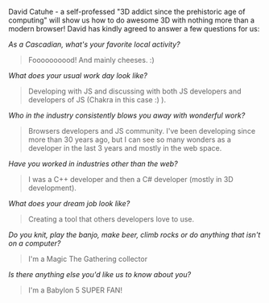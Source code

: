 David Catuhe - a self-professed "3D addict since the prehistoric age of computing" will show us how to do awesome 3D with nothing more than a modern browser! David has kindly agreed to answer a few questions for us:

*As a Cascadian, what's your favorite local activity?*
> Foooooooood! And mainly cheeses. :)

*What does your usual work day look like?*
> Developing with JS and discussing with both JS developers and developers of JS (Chakra in this case :) ).

*Who in the industry consistently blows you away with wonderful work?*
> Browsers developers and JS community. I've been developing since more than 30 years ago, but I can see so many wonders as a developer in the last 3 years and mostly in the web space.

*Have you worked in industries other than the web?*
> I was a C++ developer and then a C# developer (mostly in 3D development).

*What does your dream job look like?*
> Creating a tool that others developers love to use.

*Do you knit, play the banjo, make beer, climb rocks or do anything that isn't on a computer?*
> I'm a Magic The Gathering collector

*Is there anything else you'd like us to know about you?*
> I'm a Babylon 5 SUPER FAN!
